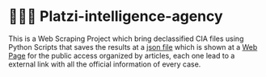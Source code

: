 # 🕵🏻‍♂️ Platzi-intelligence-agency

This is a Web Scraping Project which bring declassified CIA files using Python Scripts that saves the results at a [json file](https://github.com/felipesalda/cia_scraper/blob/master/cia/cia.json) which is shown at a [Web Page](https://felipesalda.github.io/cia_scraper/) for the public access organized by articles, each one lead to a external link with all the official information of every case.
